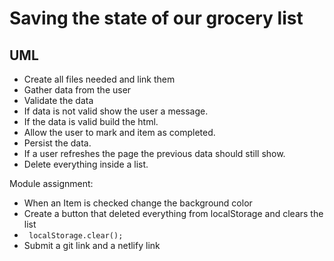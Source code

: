 # Saving the state of our grocery list

## UML

- Create all files needed and link them
- Gather data from the user
- Validate the data
- If data is not valid show the user a message.
- If the data is valid build the html.
- Allow the user to mark and item as completed.
- Persist the data.
- If a user refreshes the page the previous data should still show.
- Delete everything inside a list.

Module assignment:

- When an Item is checked change the background color
- Create a button that deleted everything from localStorage and clears the list
- ` localStorage.clear();`
- Submit a git link and a netlify link
